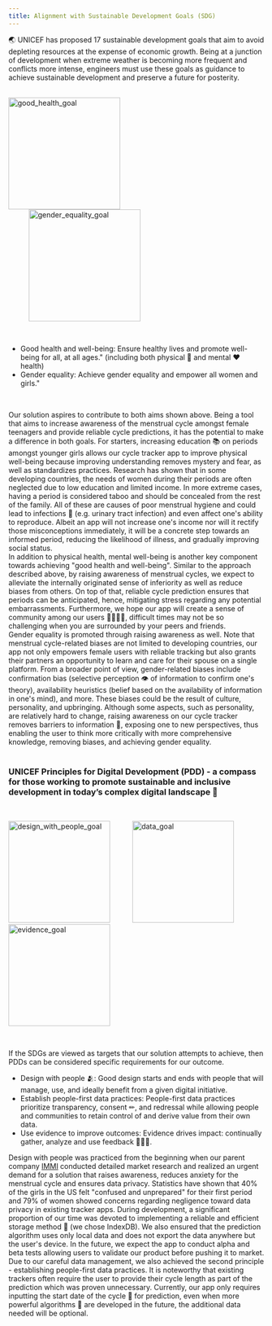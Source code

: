 ```yaml
---
title: Alignment with Sustainable Development Goals (SDG)
---
```


🌏 UNICEF has proposed 17 sustainable development goals that aim to avoid depleting resources at the expense of economic growth. Being at a junction of development when extreme weather is becoming more frequent and conflicts more intense, engineers must use these goals as guidance to achieve sustainable development and preserve a future for posterity. <br />
<br />

<p>
    <img width="220" alt="good_health_goal" src="https://github.com/Technology-for-the-Poorest-Billion/2024-IMMI/assets/98086762/3eef7789-f93e-4682-8bc9-761bbcbb60fe">
    <img width="220" alt="gender_equality_goal" src="https://github.com/Technology-for-the-Poorest-Billion/2024-IMMI/assets/98086762/0f8a6129-3232-4956-85d6-1f7c862bbe31" hspace="40">
</p>
<br />

- Good health and well-being: Ensure healthy lives and promote well-being for all, at all ages." (including both physical 💪 and mental ❤ health) <br />
- Gender equality: Achieve gender equality and empower all women and girls." <br />
<br />

Our solution aspires to contribute to both aims shown above. Being a tool that aims to increase awareness of the menstrual cycle amongst female teenagers and provide reliable cycle predictions, it has the potential to make a difference in both goals. For starters, increasing education 📚 on periods amongst younger girls allows our cycle tracker app to improve physical well-being because improving understanding removes mystery and fear, as well as standardizes practices. Research has shown that in some developing countries, the needs of women during their periods are often neglected due to low education and limited income. In more extreme cases, having a period is considered taboo and should be concealed from the rest of the family. All of these are causes of poor menstrual hygiene and could lead to infections 💉 (e.g. urinary tract infection) and even affect one's ability to reproduce. Albeit an app will not increase one's income nor will it rectify those misconceptions immediately, it will be a concrete step towards an informed period, reducing the likelihood of illness, and gradually improving social status. <br />
In addition to physical health, mental well-being is another key component towards achieving "good health and well-being". Similar to the approach described above, by raising awareness of menstrual cycles, we expect to alleviate the internally originated sense of inferiority as well as reduce biases from others. On top of that, reliable cycle prediction ensures that periods can be anticipated, hence, mitigating stress regarding any potential embarrassments. Furthermore, we hope our app will create a sense of community among our users 👨‍👩‍👧‍👧, difficult times may not be so challenging when you are surrounded by your peers and friends. <br />
Gender equality is promoted through raising awareness as well. Note that menstrual cycle-related biases are not limited to developing countries, our app not only empowers female users with reliable tracking but also grants their partners an opportunity to learn and care for their spouse on a single platform. From a broader point of view, gender-related biases include confirmation bias (selective perception 👁 of information to confirm one's theory), availability heuristics (belief based on the availability of information in one's mind), and more. These biases could be the result of culture, personality, and upbringing. Although some aspects, such as personality, are relatively hard to change, raising awareness on our cycle tracker removes barriers to information 🚧, exposing one to new perspectives, thus enabling the user to think more critically with more comprehensive knowledge, removing biases, and achieving gender equality.<br />
<br />

### UNICEF Principles for Digital Development (PDD) - a compass for those working to promote sustainable and inclusive development in today’s complex digital landscape 🧭
<br />

<p>
    <img width="200" alt="design_with_people_goal" src="https://github.com/Technology-for-the-Poorest-Billion/2024-IMMI/assets/98086762/c6c0fb66-4bbf-4380-8dab-e2c0ebdf3645">
    <img width="200" alt="data_goal" src="https://github.com/Technology-for-the-Poorest-Billion/2024-IMMI/assets/98086762/7c224ff5-3ffe-487f-9323-faf3eaf42948" hspace="40">
    <img width="200" alt="evidence_goal" src="https://github.com/Technology-for-the-Poorest-Billion/2024-IMMI/assets/98086762/283b5546-d4d3-407d-9265-bee945a6e68f">
</p>
<br />

If the SDGs are viewed as targets that our solution attempts to achieve, then PDDs can be considered specific requirements for our outcome.
- Design with people 🫂: Good design starts and ends with people that will manage, use, and ideally benefit from a given digital initiative.
- Establish people-first data practices: People-first data practices prioritize transparency, consent ✏, and redressal while allowing people and communities to retain control of and derive value from their own data.
- Use evidence to improve outcomes: Evidence drives impact: continually gather, analyze and use feedback 🙂😐🙁.

Design with people was practiced from the beginning when our parent company [IMMI](https://immiwatch.com/) conducted detailed market research and realized an urgent demand for a solution that raises awareness, reduces anxiety for the menstrual cycle and ensures data privacy. Statistics have shown that 40% of the girls in the US felt "confused and unprepared" for their first period and 79% of women showed concerns regarding negligence toward data privacy in existing tracker apps. During development, a significant proportion of our time was devoted to implementing a reliable and efficient storage method 🔐 (we chose IndexDB). We also ensured that the prediction algorithm uses only local data and does not export the data anywhere but the user's device. In the future, we expect the app to conduct alpha and beta tests allowing users to validate our product before pushing it to market. Due to our careful data management, we also achieved the second principle - establishing people-first data practices. It is noteworthy that existing trackers often require the user to provide their cycle length as part of the prediction which was proven unnecessary. Currently, our app only requires inputting the start date of the cycle 📆 for prediction, even when more powerful algorithms 🔢 are developed in the future, the additional data needed will be optional. <br />


